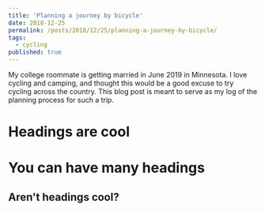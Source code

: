 ```yaml
---
title: 'Planning a journey by bicycle'
date: 2018-12-25
permalink: /posts/2018/12/25/planning-a-journey-by-bicycle/
tags:
  - cycling
published: true
---
```


My college roommate is getting married in June 2019 in Minnesota.
I love cycling and camping, and thought this would be a good excuse to try cycling across the country.
This blog post is meant to serve as my log of the planning process for such a trip.

Headings are cool
======

You can have many headings
======

Aren't headings cool?
------

